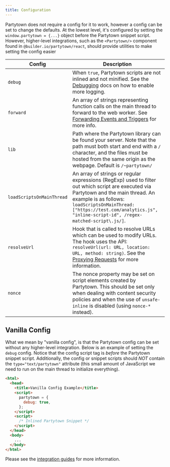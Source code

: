 ```yaml
---
title: Configuration
---
```


Partytown does not require a config for it to work, however a config can be set to change the defaults. At the lowest level, it's configured by setting the `window.partytown = {...}` object before the Partytown snippet script. However, higher-level integrations, such as the `<Partytown/>` component found in `@builder.io/partytown/react`, should provide utilities to make setting the config easier

| Config       | Description                                                                                                                                                                                                               |
| ------------ | ------------------------------------------------------------------------------------------------------------------------------------------------------------------------------------------------------------------------- |
| `debug`      | When `true`, Partytown scripts are not inlined and not minified. See the [Debugging](/debugging) docs on how to enable more logging.                                                                                      |
| `forward`    | An array of strings representing function calls on the main thread to forward to the web worker. See [Forwarding Events and Triggers](/forwarding-events) for more info.                                                  |
| `lib`        | Path where the Partytown library can be found your server. Note that the path must both start and end with a `/` character, and the files must be hosted from the same origin as the webpage. Default is `/~partytown/`   |
| `loadScriptsOnMainThread` | An array of strings or regular expressions (RegExp) used to filter out which script are executed via Partytown and the main thread. An example is as follows: `loadScriptsOnMainThread: ["https://test.com/analytics.js", "inline-script-id", /regex-matched-script\.js/]`.|
| `resolveUrl` | Hook that is called to resolve URLs which can be used to modify URLs. The hook uses the API: `resolveUrl(url: URL, location: URL, method: string)`. See the [Proxying Requests](/proxying-requests) for more information. |
| `nonce` | The nonce property may be set on script elements created by Partytown. This should be set only when dealing with content security policies and when the use of `unsafe-inline` is disabled (using `nonce-*` instead). |

## Vanilla Config

What we mean by "vanilla config", is that the Partytown config can be set without any higher-level integration. Below is an example of setting the `debug` config. Notice that the config script tag is _before_ the Partytown snippet script. Additionally, the config or snippet scripts should _NOT_ contain the `type="text/partytown"` attribute (this small amount of JavaScript we need to run on the main thread to initialize everything).

```html
<html>
  <head>
    <title>Vanilla Config Example</title>
    <script>
      partytown = {
        debug: true,
      };
    </script>
    <script>
      /* Inlined Partytown Snippet */
    </script>
  </head>
  <body>
    ...
  </body>
</html>
```

Please see the [integration guides](/integrations) for more information.
